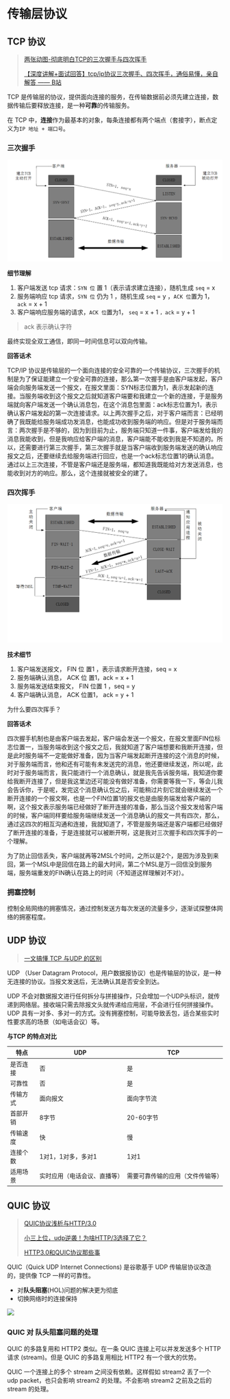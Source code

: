 # 传输层协议

## TCP 协议
> [两张动图-彻底明白TCP的三次握手与四次挥手](https://blog.csdn.net/qzcsu/article/details/72861891)
> 
> [【深度讲解+面试回答】tcp/ip协议三次握手、四次挥手，通俗易懂，亲自解答 —— B站](https://www.bilibili.com/video/BV1bi4y1x7m5?from=search&seid=14824946240476707551)

TCP 是传输层的协议，提供面向连接的服务，在传输数据前必须先建立连接，数据传输后要释放连接，是一种**可靠**的传输服务。

在 TCP 中，**连接**作为最基本的对象，每条连接都有两个端点（套接字），断点定义为`IP 地址 + 端口号`。

### 三次握手
![三次握手](./imgs/handshake.png)

**细节理解**

1. 客户端发送 tcp 请求：`SYN 位` 置 1（表示请求建立连接），随机生成 `seq` = x 
2. 服务端响应 tcp 请求，`SYN 位` 仍为 1 ，随机生成 `seq` = y ，`ACK 位`置为 1， `ack` = x + 1
3. 客户端响应服务端的请求，`ACK 位`置为1， `seq` = x + 1 `，ack` = y + 1

> ack 表示确认字符

最终实现全双工通信，即同一时间信息可以双向传输。

**回答话术**

TCP/IP 协议是传输层的一个面向连接的安全可靠的一个传输协议，三次握手的机制是为了保证能建立一个安全可靠的连接，那么第一次握手是由客户端发起，客户端会向服务端发送一个报文，在报文里面：SYN标志位置为1，表示发起新的连接。当服务端收到这个报文之后就知道客户端要和我建立一个新的连接，于是服务端就向客户端发送一个确认消息包，在这个消息包里面：ack标志位置为1，表示确认客户端发起的第一次连接请求。以上两次握手之后，对于客户端而言：已经明确了我既能给服务端成功发消息，也能成功收到服务端的响应。但是对于服务端而言：两次握手是不够的，因为到目前为止，服务端只知道一件事，客户端发给我的消息我能收到，但是我响应给客户端的消息，客户端能不能收到我是不知道的。所以，还需要进行第三次握手，第三次握手就是当客户端收到服务端发送的确认响应报文之后，还要继续去给服务端进行回应，也是一个ack标志位置1的确认消息。通过以上三次连接，不管是客户端还是服务端，都知道我既能给对方发送消息，也能收到对方的响应。那么，这个连接就被安全的建了。

### 四次挥手
![四次挥手](./imgs/wave.png)

**技术细节**

1. 客户端发送报文， FIN 位 置1 ，表示请求断开连接，seq = x
2. 服务端确认消息， ACK 位 置1，ack = x + 1
3. 服务端发送结束报文， FIN 位置 1 ，seq = y
4. 客户端确认消息， ACK 位置1， ack = y + 1

为什么要四次挥手？

**回答话术**

四次握手机制也是由客户端去发起，客户端会发送一个报文，在报文里面FIN位标志位置一，当服务端收到这个报文之后，我就知道了客户端想要和我断开连接，但是此时服务端不一定能做好准备，因为当客户端发起断开连接的这个消息的时候，对于服务端而言，他和还有可能有未发送完的消息，他还要继续发送，所以呢，此时对于服务端而言，我只能进行一个消息确认，就是我先告诉服务端，我知道你要给我断开连接了，但是我这里边还可能没有做好准备，你需要等我一下，等会儿我会告诉你，于是呢，发完这个消息确认包之后，可能稍过片刻它就会继续发送一个断开连接的一个报文啊，也是一个FIN位置1的报文也是由服务端发给客户端的啊，这个报文表示服务端已经做好了断开连接的准备，那么当这个报文发给客户端的时候，客户端同样要给服务端继续发送一个消息确认的报文一共有四次，那么，通过这四次的相互沟通和连接，我就知道了，不管是服务端还是客户端都已经做好了断开连接的准备，于是连接就可以被断开啊，这是我对三次握手和四次挥手的一个理解。

为了防止回信丢失，客户端就再等2MSL个时间，之所以是2个，是因为涉及到来回，第一个MSL中是回信在路上的最大时间，第二个MSL是万一回信没到服务端，服务端重发的FIN确认在路上的时间（不知道这样理解对不对）。

### 拥塞控制

控制全局网络的拥塞情况，通过控制发送方每次发送的流量多少，逐渐试探整体网络的拥塞程度。
## UDP 协议
> [一文搞懂 TCP 与UDP 的区别](https://www.cnblogs.com/fundebug/p/differences-of-tcp-and-udp.html)

UDP （User Datagram Protocol，用户数据报协议）也是传输层的协议，是一种无连接的协议。当报文发送后，无法确认其是否安全到达。

UDP 不会对数据报文进行任何拆分与拼接操作，只会增加一个UDP头标识，就传递到网络层。接收端只需去除报文头就传递给应用层，不会进行任何拼接操作。UDP 具有一对多、多对一的方式。没有拥塞控制，可能导致丢包，适合某些实时性要求高的场景（如电话会议）等。

**与TCP 的特点对比**

| 特点| UDP| TCP |
--- | --- | ---
| 是否连接 | 否    | 是|
| 可靠性   | 否| 是|
| 传输方式 | 面向报文  | 面向字节流|
| 首部开销 | 8字节 | 20-60字节 |
| 传输速度 | 快| 慢   |
连接个数 | 1对1，1对多，多对1 | 1对1
| 适用场景 | 实时应用（电话会议、直播等） | 需要可靠传输的应用（文件传输等） |

## QUIC 协议

> [QUIC协议浅析与HTTP/3.0](https://www.jianshu.com/p/bb3eeb36b479)
> 
> [小三上位，udp逆袭！为啥HTTP/3选择了它？](https://mp.weixin.qq.com/s/kHRoWGKqM066FWYVFzvAvw)
> 
> [HTTP3.0和QUIC协议那些事](https://blog.csdn.net/wolfGuiDao/article/details/108729560)

QUIC（Quick UDP Internet Connections) 是谷歌基于 UDP 传输层协议改造的，提供像 TCP 一样的可靠性。
- 对**队头阻塞**(HOL)问题的解决更为彻底
- 切换网络时的连接保持

![](./imgs/http3与http2.png)

### QUIC 对 队头阻塞问题的处理

QUIC 的多路复用和 HTTP2 类似。在一条 QUIC 连接上可以并发发送多个 HTTP 请求 (stream)。但是 QUIC 的多路复用相比 HTTP2 有一个很大的优势。

QUIC 一个连接上的多个 stream 之间没有依赖。这样假如 stream2 丢了一个 udp packet，也只会影响 stream2 的处理。不会影响 stream2 之前及之后的 stream 的处理。